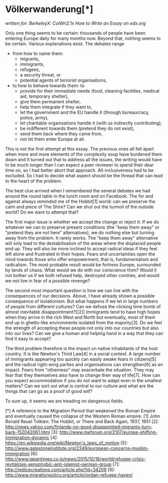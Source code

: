 Völkerwanderung[*]
===============

_written for: BerkeleyX: ColWri2.1x How to Write an Essay on edx.org_

Only one thing seems to be certain: thousands of people have been entering Europe daily for many months now.
Beyond that, nothing seems to be certain. Various explanations exist. The debates range 

* from how to name them: 
  + migrants,
  + immigrants,
  + refugees,
  + a security threat, or
  + potential agents of terrorist organisations,
* to how to behave towards them: to 
  + provide for their immediate needs (food, cleaning facilities, medical aid, temporary shelter),
  + give them permanent shelter,
  + help them integrate if they want to,
  + let the government and the EU handle it (through bureaucracy, police, army),
  + let charitable organisations handle it (with us indirectly contributing), 
  + be indifferent towards them (pretend they do not exist), 
  + send them back where they came from, 
  + not let them enter Europe at all.

This is not the first attempt at this essay. The previous ones all fell apart when more and more elements of the complexity soup have burdened them down and it turned out that to address all the issues, the writing would have to be much longer than I can expect a peer reviewer to spend their dear time on, so I had better abort that approach. All-inclusiveness had to be excluded. So I had to decide what aspect should be the thread that can lead to the heart of the problem.

The best clue arrived when I remembered the several debates we had around the round table in the lunch room and on Facebook. The for and against always reminded me of the Hobbit[1] world: can we preserve the calm and piece of The Shire? Can we shut out the turmoil of the outside world? Do we want to attempt that?

The first major issue is whether we accept the change or reject it. If we do whatever we can to preserve present conditions (the "keep them away" or "pretend they are not here" alternatives), we do nothing else but turning away from the problem. It rarely works. The "keep them away" alternative will only lead to the destabilisation of the areas where the displaced people end up. They will also be more inclined to accept radical ideas if they feel left alone and frustrated in their hopes. Fears and uncertainties open the mind towards those who offer empowerment, that is, fundamentalism and radicalism. The most probable result would be fortress Europe, surrounded by lands of chaos. What would we do with our conscience then? Would it not bother us if we both refused help, destroyed other contries, and would we not live in fear of a possible revenge?

The second most important question is how we can live with the consequences of our decisions. Above, I have already shown a possible consequence of isolationism. But what happens if we let in large numbers of people from different cultures? Can we defuse the clicking time bomb of almost inevitable disappointment?[[2]] Immigrants tend to have high hopes when they arrive in the rich West and North but eventually, most of them end up in ghetto-like environments isolated from the majority[3]. Do we feel the strength of accepting these people not only into our countries but also into our lives? Can we give a human and helping hand in a way that they can find it easy to accept?

The third problem therefore is the impact on native inhabitants of the host country. It is like Newton's Third Law[4] in a social context. A large number of immigrants appearing too quickly can easily awake fears in citizens[5] and the radical right-wing parties and organisations can strengthen[6] as an impact. Fears from "otherness" may exacerbate the situation. They may fear that they themselves also have to change their way of life[7]. How can you expect accommodation if you do not want to adapt even in the smallest matters? Can we sort out what is central to our culture and what are the things that can go as a proof of good will? 

To sum up, it seems we are treading on dangerous fields. 

[*] A reference to the Migration Period that weakened the Roman Empire and eventually caused the collapse of the Western Roman empire.
[1] John Ronald Reuel Tolkien: The Hobbit, or There and Back Again, 1937, 1951
[2]: http://news.yahoo.com/finlands-no-good-disappointed-migrants-turn-back-152042061.html
[3]: http://www.meforum.org/2107/europe-shifting-immigration-dynamic
[4]: https://en.wikipedia.org/wiki/Newton's_laws_of_motion
[5]: http://www.gatestoneinstitute.org/2349/european-concerns-muslim-immigration
[6]: http://www.japantimes.co.jp/news/2015/10/18/world/refugee-crisis-revitalizes-xenophobic-anti-islamist-german-group
[7]: http://redicecreations.com/article.php?id=34209
[8]: http://www.migrationpolicy.org/article/jordan-refugee-haven/
